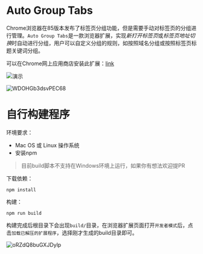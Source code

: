 # Auto Group Tabs

Chrome浏览器在85版本发布了标签页分组功能，但是需要手动对标签页的分组进行管理。`Auto Group Tabs`是一款浏览器扩展，实现*新打开标签页*或*标签页地址切换*时自动进行分组，用户可以自定义分组的规则，如按照域名分组或按照标签页标题关键词分组。

可以在Chrome网上应用商店安装此扩展：[link](https://chrome.google.com/webstore/detail/auto-group-tabs/mnolhkkapjcaekdgopmfolekecfhgoob)

![演示](https://i.loli.net/2021/10/06/LQKtSh7m1kjs9vM.gif)

![WDOHGb3dsvPEC68](https://i.loli.net/2021/10/10/WDOHGb3dsvPEC68.jpg)

# 自行构建程序

环境要求：
* Mac OS 或 Linux 操作系统
* 安装npm

> 目前build脚本不支持在Windows环境上运行，如果你有想法欢迎提PR


下载依赖：
```shell
npm install
```


构建：
```shell
npm run build
```


构建完成后根目录下会出现`build/`目录，在浏览器扩展页面打开`开发者模式`后，点击`加载已解压的扩展程序`，选择刚才生成的build目录即可。

![oRZdQ8buGXJDylp](https://i.loli.net/2021/10/06/oRZdQ8buGXJDylp.png)